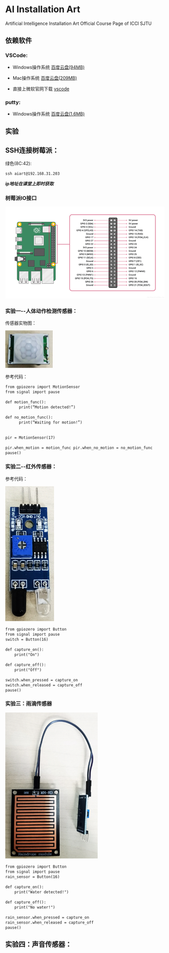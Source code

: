 # AI Installation Art
Artificial Intelligence Installation Art Official Course Page of ICCI SJTU

## 依赖软件

### VSCode:

- Windows操作系统 [百度云盘(94MB)](https://pan.baidu.com/s/1k5JZnlkknpYw7oM1c5RBow?pwd=sjtu)

- Mac操作系统 [百度云盘(209MB)](https://pan.baidu.com/s/13A3Hu8ykKwe2z6wMne_gYQ?pwd=sjtu)

- 直接上微软官网下载 [vscode](https://code.visualstudio.com/docs/?dv=osx)

### putty:

- Windows操作系统 [百度云盘(1.6MB)](https://pan.baidu.com/s/1PLshdwW4WLV8HLf6cRgvaw?pwd=sjtu)

## 实验

## SSH连接树莓派：

绿色(8C:42):
```
ssh aiart@192.168.31.203
```

***ip地址在课堂上即时获取***

### 树莓派IO接口

![io](./docs/io.png)

### 实验一--人体动作检测传感器：

传感器实物图：

![motion sensor](./docs/motionsensor1.PNG)

参考代码：

```
from gpiozero import MotionSensor
from signal import pause

def motion_func():
      print(“Motion detected!”) 

def no_motion_func():
      print(“Waiting for motion!”) 


pir = MotionSensor(17)

pir.when_motion = motion_func pir.when_no_motion = no_motion_func
pause()

```

### 实验二--红外传感器：

参考代码：

![Photoelectric switch](./docs/hongwai.PNG)

```
from gpiozero import Button
from signal import pause
switch = Button(16)

def capture_on():
    print("On")

def capture_off():
    print("Off")

switch.when_pressed = capture_on
switch.when_released = capture_off
pause()

```


### 实验三：雨滴传感器

![motion sensor](./docs/motionsensor.PNG)

```
from gpiozero import Button
from signal import pause
rain_sensor = Button(16)

def capture_on():
    print("Water detected!")

def capture_off():
    print("No water!")

rain_sensor.when_pressed = capture_on
rain_sensor.when_released = capture_off
pause()

```

## 实验四：声音传感器：

